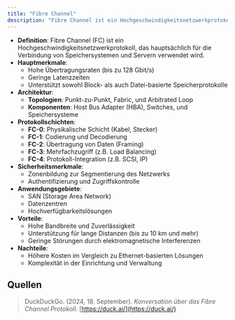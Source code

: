 ```yaml
---
title: "Fibre Channel"
description: "Fibre Channel ist ein Hochgeschwindigkeitsnetzwerkprotokoll für Verbindung von Speichersystemen und Servern. Hauptmerkmale sind hohe Übertragungsraten und geringe Latenz. Architektur umfasst Topologien wie Punkt-zu-Punkt und Fabric. Protokollschichten sind FC-0 bis FC-4. Anwendungsgebiete sind SAN und Datenzentren."
---
```


- **Definition**: Fibre Channel (FC) ist ein Hochgeschwindigkeitsnetzwerkprotokoll, das hauptsächlich für die Verbindung von Speichersystemen und Servern verwendet wird.
- **Hauptmerkmale**:
  - Hohe Übertragungsraten (bis zu 128 Gbit/s)
  - Geringe Latenzzeiten
  - Unterstützt sowohl Block- als auch Datei-basierte Speicherprotokolle
- **Architektur**:
  - **Topologien**: Punkt-zu-Punkt, Fabric, und Arbitrated Loop
  - **Komponenten**: Host Bus Adapter (HBA), Switches, und Speichersysteme
- **Protokollschichten**:
  - **FC-0**: Physikalische Schicht (Kabel, Stecker)
  - **FC-1**: Codierung und Decodierung
  - **FC-2**: Übertragung von Daten (Framing)
  - **FC-3**: Mehrfachzugriff (z.B. Load Balancing)
  - **FC-4**: Protokoll-Integration (z.B. SCSI, IP)
- **Sicherheitsmerkmale**:
  - Zonenbildung zur Segmentierung des Netzwerks
  - Authentifizierung und Zugriffskontrolle
- **Anwendungsgebiete**:
  - SAN (Storage Area Network)
  - Datenzentren
  - Hochverfügbarkeitslösungen
- **Vorteile**:
  - Hohe Bandbreite und Zuverlässigkeit
  - Unterstützung für lange Distanzen (bis zu 10 km und mehr)
  - Geringe Störungen durch elektromagnetische Interferenzen
- **Nachteile**:
  - Höhere Kosten im Vergleich zu Ethernet-basierten Lösungen
  - Komplexität in der Einrichtung und Verwaltung

## Quellen

> DuckDuckGo. (2024, 18. September). _Konversation über das Fibre Channel Protokoll_. [https://duck.ai/](https://duck.ai/)